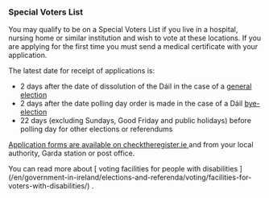 ###  Special Voters List

You may qualify to be on a Special Voters List if you live in a hospital,
nursing home or similar institution and wish to vote at these locations. If
you are applying for the first time you must send a medical certificate with
your application.

The latest date for receipt of applications is:

  * 2 days after the date of dissolution of the Dáil in the case of a [ general election ](/en/government-in-ireland/elections-and-referenda/types-of-elections-and-referendums/the-general-election/)
  * 2 days after the date polling day order is made in the case of a Dáil [ bye-election ](/en/government-in-ireland/elections-and-referenda/types-of-elections-and-referendums/by-elections-in-ireland/)
  * 22 days (excluding Sundays, Good Friday and public holidays) before polling day for other elections or referendums 

[ Application forms are available on checktheregister.ie
](https://www.checktheregister.ie/en-IE/forms) and from your local authority,
Garda station or post office.

You can read more about [ voting facilities for people with disabilities
](/en/government-in-ireland/elections-and-referenda/voting/facilities-for-
voters-with-disabilities/) .
